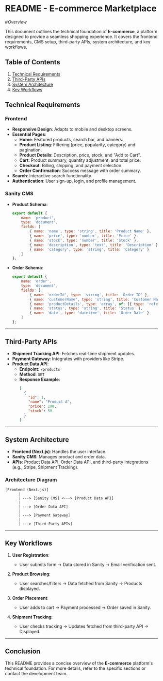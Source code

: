 # **README - E-commerce Marketplace**

#*Overview*

This document outlines the technical foundation of **E-commerce**, a platform designed to provide a seamless shopping experience. It covers the frontend requirements, CMS setup, third-party APIs, system architecture, and key workflows.

## Table of Contents

1. [Technical Requirements](#technical-requirements)
2. [Third-Party APIs](#third-party-apis)
3. [System Architecture](#system-architecture)
4. [Key Workflows](#key-workflows)


## Technical Requirements

### Frontend

- **Responsive Design**: Adapts to mobile and desktop screens.
- **Essential Pages**:
  - **Home**: Featured products, search bar, and banners.
  - **Product Listing**: Filtering (price, popularity, category) and pagination.
  - **Product Details**: Description, price, stock, and "Add to Cart".
  - **Cart**: Product summary, quantity adjustment, and total price.
  - **Checkout**: Billing, shipping, and payment selection.
  - **Order Confirmation**: Success message with order summary.
- **Search**: Interactive search functionality.
- **Authentication**: User sign-up, login, and profile management.

### Sanity CMS

- **Product Schema**:
  ```javascript
  export default {
      name: 'product',
      type: 'document',
      fields: [
          { name: 'name', type: 'string', title: 'Product Name' },
          { name: 'price', type: 'number', title: 'Price' },
          { name: 'stock', type: 'number', title: 'Stock' },
          { name: 'description', type: 'text', title: 'Description' },
          { name: 'category', type: 'string', title: 'Category' }
      ]
  };
  ```

- **Order Schema**:
  ```javascript
  export default {
      name: 'order',
      type: 'document',
      fields: [
          { name: 'orderId', type: 'string', title: 'Order ID' },
          { name: 'customerName', type: 'string', title: 'Customer Name' },
          { name: 'productDetails', type: 'array', of: [{ type: 'reference', to: { type: 'product' } }], title: 'Product Details' },
          { name: 'status', type: 'string', title: 'Status' },
          { name: 'date', type: 'datetime', title: 'Order Date' }
      ]
  };
  ```

---

## Third-Party APIs

- **Shipment Tracking API**: Fetches real-time shipment updates.
- **Payment Gateway**: Integrates with providers like Stripe.
- **Product Data API**:
  - **Endpoint**: `/products`
  - **Method**: `GET`
  - **Response Example**:
    ```json
    [
      {
        "id": 1,
        "name": "Product A",
        "price": 100,
        "stock": 50
      }
    ]
    ```

---

## System Architecture

- **Frontend (Next.js)**: Handles the user interface.
- **Sanity CMS**: Manages product and order data.
- **APIs**: Product Data API, Order Data API, and third-party integrations (e.g., Stripe, Shipment Tracking).

### Architecture Diagram

```
[Frontend (Next.js)]
      |
      | ---> [Sanity CMS] <---> [Product Data API]
      |
      | ---> [Order Data API]
      |
      | ---> [Payment Gateway]
      |
      | ---> [Third-Party APIs]
```

---

## Key Workflows

1. **User Registration**:
   - User submits form → Data stored in Sanity → Email verification sent.

2. **Product Browsing**:
   - User searches/filters → Data fetched from Sanity → Products displayed.

3. **Order Placement**:
   - User adds to cart → Payment processed → Order saved in Sanity.

4. **Shipment Tracking**:
   - User checks tracking → Updates fetched from third-party API → Displayed.

---

## Conclusion

This README provides a concise overview of the **E-commerce** platform's technical foundation. For more details, refer to the specific sections or contact the development team.
